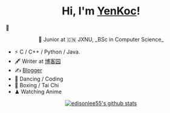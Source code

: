 <h1 align="center">Hi, I'm <a href="https://www.cnblogs.com/YenKoc/">YenKoc</a>!</h1> 👋

<p align="center">🍻 Junior at 🇨🇳 JXNU, _BSc in Computer Science_<p>
  
- ⚡ C / C++ / Python / Java.</center>
- 🖋 Writer at [博客园](https://www.cnblogs.com/YenKoc)
- ✍️ [Blogger](https://www.cnblogs.com/YenKoc)
- 🏃 Dancing / Coding
- 🥋 Boxing / Tai Chi
- ♟ Watching Anime 



<p align="center">
  <a href="https://github.com/edisonlee55"><img src="https://github-readme-stats.vercel.app/api?username=edisonlee55&hide_border=true&show_icons=true" alt="edisonlee55's github stats"></a>
</p>

